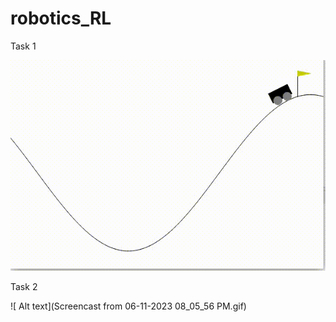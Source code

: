 # robotics_RL

Task 1

![ Alt text](gif.gif) 

Task 2

![ Alt text](Screencast from 06-11-2023 08_05_56 PM.gif) 
